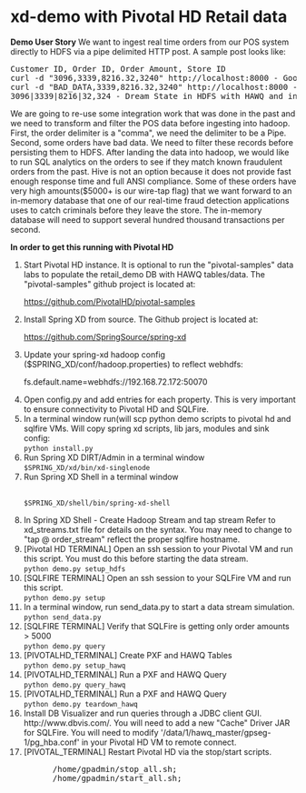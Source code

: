 xd-demo with Pivotal HD Retail data
===================================

<strong>Demo User Story</strong>
We want to ingest real time orders from our POS system directly to HDFS via a pipe delimited HTTP post. 
A sample post looks like:

<pre>Customer ID, Order ID, Order Amount, Store ID
curl -d "3096,3339,8216.32,3240" http://localhost:8000 - Good Post
curl -d "BAD_DATA,3339,8216.32,3240" http://localhost:8000 - Bad Post
3096|3339|8216|32,324 - Dream State in HDFS with HAWQ and in-memory Query
</pre>

We are going to re-use some integration work that was done in the past and we need to transform and filter the POS data before 
ingesting into hadoop. First, the order delimiter is a "comma", we need the delimiter to be a Pipe. 
Second, some orders have bad data. We need to filter these records before persisting them to HDFS. After landing the data into hadoop, 
we would like to run SQL analytics on the orders to see if they match known fraudulent orders from the past. Hive is not an option 
because it does not provide fast enough response time and full ANSI compliance. Some of these orders have very high amounts($5000+ is our wire-tap flag) that we want forward to an in-memory database that one of our
real-time fraud detection applications uses to catch criminals before they leave the store. The in-memory database will need to
support several hundred thousand transactions per second. 

<strong>In order to get this running with Pivotal HD</strong>
<ol>
<li>Start Pivotal HD instance. It is optional to run the "pivotal-samples" data labs to populate the retail_demo
DB with HAWQ tables/data. The "pivotal-samples" github project is located at: 

https://github.com/PivotalHD/pivotal-samples</li>

<li>Install Spring XD from source. The Github project is located at: 

https://github.com/SpringSource/spring-xd</li>

<li>Update your spring-xd hadoop config ($SPRING_XD/conf/hadoop.properties) to reflect webhdfs:
	
fs.default.name=webhdfs://192.168.72.172:50070</li>

<li>Open config.py and add entries for each property. This is very important to ensure connectivity to Pivotal HD and SQLFire.</li>

<li>In a terminal window run(will scp python demo scripts to pivotal hd and sqlfire VMs. Will copy spring xd scripts, lib jars, modules and sink config:
   <br/><code>python install.py</code>
</li> 
<li>Run Spring XD DIRT/Admin in a terminal window
   <br/><code>$SPRING_XD/xd/bin/xd-singlenode</code>
</li>
<li>Run Spring XD Shell in a terminal window 
 
<br/><code>$SPRING_XD/shell/bin/spring-xd-shell</code>
</li>
<li>In Spring XD Shell - Create Hadoop Stream and tap stream
Refer to xd_streams.txt file for details on the syntax. You may need to change to "tap @ order_stream" reflect the proper
sqlfire hostname.</li>

<li>[Pivotal HD TERMINAL] Open an ssh session to your Pivotal VM and run this script. You must do this before starting the data stream.
   <br/><code>python demo.py setup_hdfs</code>
</li>

<li>[SQLFIRE TERMINAL]  Open an ssh session to your SQLFire VM and run this script.
   <br/><code>python demo.py setup</code>
</li>

<li>In a terminal window, run send_data.py to start a data stream simulation.
   <br/><code>python send_data.py</code>
</li>

<li>[SQLFIRE TERMINAL] Verify that SQLFire is getting only order amounts > 5000
<br/><code>python demo.py query</code>
</li>

<li>[PIVOTALHD_TERMINAL] Create PXF and HAWQ Tables
   <br/><code>python demo.py setup_hawq</code>
</li>

<li>[PIVOTALHD_TERMINAL] Run a PXF and HAWQ Query
   <br/><code>python demo.py query_hawq</code>
</li>

<li>[PIVOTALHD_TERMINAL] Run a PXF and HAWQ Query
   <br/><code>python demo.py teardown_hawq</code>
</li>

<li>Install DB Visualizer and run queries through a JDBC client GUI. http://www.dbvis.com/.
You will need to add a new "Cache" Driver JAR for SQLFire. You will need to modify '/data/1/hawq_master/gpseg-1/pg_hba.conf' in your Pivotal HD VM to remote connect.
</li>
<li>[PIVOTAL_TERMINAL] Restart Pivotal HD via the stop/start scripts.
   <pre>
      /home/gpadmin/stop_all.sh;
      /home/gpadmin/start_all.sh;
   </pre>
</li>
</ol>

